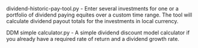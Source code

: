 dividend-historic-pay-tool.py - Enter several investments for one or a portfolio of dividend paying equites over a custom time range.
The tool will calculate dividend payout totals for the investments in local currency.

DDM simple calculator.py - A simple dividend discount model calculator if you already have a required rate of return and a dividend growth rate.
